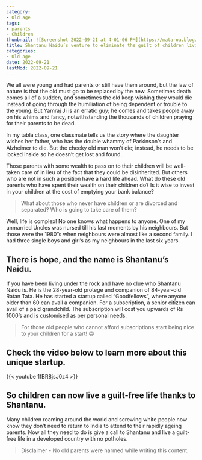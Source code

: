 ```yaml
---
category:
- Old age
tags:
- parents
- Children
thumbnail: ![Screenshot 2022-09-21 at 4-01-06 PM](https://mataroa.blog/images/dce26258.png)
title: Shantanu Naidu’s venture to eliminate the guilt of children living abroad
categories:
- Old age
date: 2022-09-21
lastMod: 2022-09-21
---
```

We all were young and had parents or still have them around, but the law of nature is that the old must go to be replaced by the new. Sometimes death comes all of a sudden, and sometimes the old keep wishing they would die instead of going through the humiliation of being dependent or trouble to the young. But Yamraj Ji is an erratic guy; he comes and takes people away on his whims and fancy, notwithstanding the thousands of children praying for their parents to be dead.

In my tabla class, one classmate tells us the story where the daughter wishes her father, who has the double whammy of Parkinson’s and Alzheimer to die. But the cheeky old man won’t die; instead, he needs to be locked inside so he doesn’t get lost and found.

Those parents with some wealth to pass on to their children will be well-taken care of in lieu of the fact that they could be disinherited. But others who are not in such a position have a hard life ahead. What do these old parents who have spent their wealth on their children do? Is it wise to invest in your children at the cost of emptying your bank balance?

> What about those who never have children or are divorced and separated? Who is going to take care of them?

Well, life is complex! No one knows what happens to anyone. One of my unmarried Uncles was nursed till his last moments by his neighbours. But those were the 1980”s when neighbours were almost like a second family. I had three single boys and girl’s as my neighbours in the last six years.

## There is hope, and the name is Shantanu’s Naidu.
If you have been living under the rock and have no clue who Shantanu Naidu is. He is the 28-year-old protege and companion of 84-year-old Ratan Tata.  He has started a startup called “Goodfellows”, where anyone older than 60 can avail a companion. For a subscription, a senior citizen can avail of a paid grandchild. The subscription will cost you upwards of Rs 1000’s and is customised as per personal needs.

> For those old people who cannot afford subscriptions start being nice to your children for a start! 🙃

## Check the video below to learn more about this unique startup.

{{< youtube 1fBR8jsJ0z4 >}}

## So children can now live a guilt-free life thanks to Shantanu.

Many children roaming around the world and screwing white people now know they don’t need to return to India to attend to their rapidly ageing parents. Now all they need to do is give a call to Shantanu and live a guilt-free life in a developed country with no potholes.

> Disclaimer - No old parents were harmed while writing this content.
